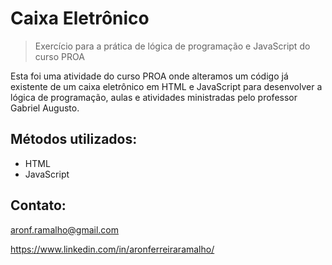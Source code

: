 # Caixa Eletrônico
>Exercício para a prática de lógica de programação e JavaScript do curso PROA

Esta foi uma atividade do curso PROA onde alteramos um código já existente de um caixa eletrônico em HTML e JavaScript para desenvolver a lógica de programação, aulas e atividades ministradas pelo professor Gabriel Augusto.

## Métodos utilizados:

- HTML
- JavaScript

## Contato:

aronf.ramalho@gmail.com

https://www.linkedin.com/in/aronferreiraramalho/

